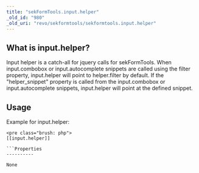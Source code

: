 ```yaml
---
title: "sekFormTools.input.helper"
_old_id: "980"
_old_uri: "revo/sekformtools/sekformtools.input.helper"
---
```


What is input.helper?
---------------------

Input helper is a catch-all for jquery calls for sekFormTools. When input.combobox or input.autocomplete snippets are called using the filter property, input.helper will point to helper.filter by default. If the "helper\_snippet" property is called from the input.combobox or input.autocomplete snippets, input.helper will point at the defined snippet.

Usage
-----

Example for input.helper:

```
<pre class="brush: php">
[[input.helper]]

```Properties
----------

None